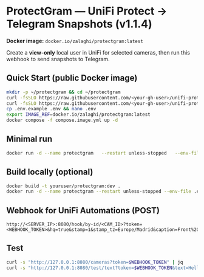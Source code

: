 # ProtectGram — UniFi Protect → Telegram Snapshots (v1.1.4)

**Docker image:** `docker.io/zalaghi/protectgram:latest`

Create a **view-only** local user in UniFi for selected cameras, then run this webhook to send snapshots to Telegram.

## Quick Start (public Docker image)
```bash
mkdir -p ~/protectgram && cd ~/protectgram
curl -fsSLO https://raw.githubusercontent.com/<your-gh-user>/unifi-protect-telegram-webhook/main/compose.image.yml
curl -fsSLO https://raw.githubusercontent.com/<your-gh-user>/unifi-protect-telegram-webhook/main/.env.example
cp .env.example .env && nano .env
export IMAGE_REF=docker.io/zalaghi/protectgram:latest
docker compose -f compose.image.yml up -d
```

## Minimal run
```bash
docker run -d --name protectgram   --restart unless-stopped   --env-file .env   -p 8080:8080   docker.io/zalaghi/protectgram:latest
```

## Build locally (optional)
```bash
docker build -t youruser/protectgram:dev .
docker run -d --name protectgram --restart unless-stopped --env-file .env -p 8080:8080 youruser/protectgram:dev
```

## Webhook for UniFi Automations (POST)
```
http://<SERVER_IP>:8080/hook/by-id/<CAM_ID>?token=<WEBHOOK_TOKEN>&hq=true&stamp=1&stamp_tz=Europe/Madrid&caption=Front%20Door
```

## Test
```bash
curl -s "http://127.0.0.1:8080/cameras?token=$WEBHOOK_TOKEN" | jq
curl -s "http://127.0.0.1:8080/test/text?token=$WEBHOOK_TOKEN&text=Hello" > /dev/null
```
